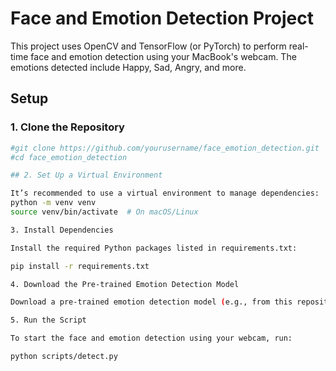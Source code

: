 # Face and Emotion Detection Project

This project uses OpenCV and TensorFlow (or PyTorch) to perform real-time face and emotion detection using your MacBook's webcam. The emotions detected include Happy, Sad, Angry, and more.

## Setup

### 1. Clone the Repository

```bash
#git clone https://github.com/yourusername/face_emotion_detection.git
#cd face_emotion_detection

## 2. Set Up a Virtual Environment

It’s recommended to use a virtual environment to manage dependencies:
python -m venv venv
source venv/bin/activate  # On macOS/Linux

3. Install Dependencies

Install the required Python packages listed in requirements.txt:

pip install -r requirements.txt

4. Download the Pre-trained Emotion Detection Model

Download a pre-trained emotion detection model (e.g., from this repository or train your own) and place it in the models/ directory. Ensure it is named emotion_detection_model.h5.

5. Run the Script

To start the face and emotion detection using your webcam, run:

python scripts/detect.py
